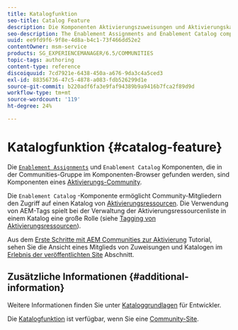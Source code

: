 ```yaml
---
title: Katalogfunktion
seo-title: Catalog Feature
description: Die Komponenten Aktivierungszuweisungen und Aktivierungskatalog sind Komponenten einer Aktivierungs-Community
seo-description: The Enablement Assignments and Enablement Catalog components are components of an enablement community
uuid: ee9fd9f6-9f8e-4d8a-b4c1-73f466dd52e2
contentOwner: msm-service
products: SG_EXPERIENCEMANAGER/6.5/COMMUNITIES
topic-tags: authoring
content-type: reference
discoiquuid: 7cd7921e-6438-450a-a676-9da3c4a5ced3
exl-id: 88356736-47c5-4878-a083-fdb526299d1e
source-git-commit: b220adf6fa3e9faf94389b9a9416b7fca2f89d9d
workflow-type: tm+mt
source-wordcount: '119'
ht-degree: 24%

---
```


# Katalogfunktion {#catalog-feature}

Die [`Enablement Assignments`](assignments.md) und `Enablement Catalog` Komponenten, die in der Communities-Gruppe im Komponenten-Browser gefunden werden, sind Komponenten eines [Aktivierungs-Community](overview.md#enablement-community).

Die `Enablement Catalog` -Komponente ermöglicht Community-Mitgliedern den Zugriff auf einen Katalog von [Aktivierungsressourcen](resources.md). Die Verwendung von AEM-Tags spielt bei der Verwaltung der Aktivierungsressourcenliste in einem Katalog eine große Rolle (siehe [Tagging von Aktivierungsressourcen](tag-resources.md)).

Aus dem [Erste Schritte mit AEM Communities zur Aktivierung](getting-started-enablement.md) Tutorial, sehen Sie die Ansicht eines Mitglieds von Zuweisungen und Katalogen im [Erlebnis der veröffentlichten Site](enablement-published-site.md) Abschnitt.

## Zusätzliche Informationen {#additional-information}

Weitere Informationen finden Sie unter [Kataloggrundlagen](catalog-developer-essentials.md) für Entwickler.

Die [Katalogfunktion](functions.md#catalog-function) ist verfügbar, wenn Sie eine [Community-Site](sites-console.md).
